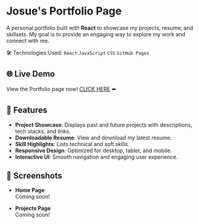 # Josue's Portfolio Page

A personal portfolio built with **React** to showcase my projects, resume, and skillsets. My goal is to provide an engaging way to explore my work and connect with me. 

🛠️ Technologies Used: <code>React</code> <code>JavaScript</code> <code>CSS</code> <code>GitHub Pages</code>


## 🌐 Live Demo
View the Portfolio page now! 
[CLICK HERE](https://josuecaztro.github.io/portfolio-pg/) ⬅️

## 🔆 Features

- **Project Showcase**: Displays past and future projects with descriptions, tech stacks, and links.
- **Downloadable Resume**: View and download my latest resume.
- **Skill Highlights**: Lists technical and soft skills.
- **Responsive Design**: Optimized for desktop, tablet, and mobile.
- **Interactive UI**: Smooth navigation and engaging user experience.

## 📸 Screenshots

- **Home Page**  
  Coming soon!

- **Projects Page**  
  Coming soon!
